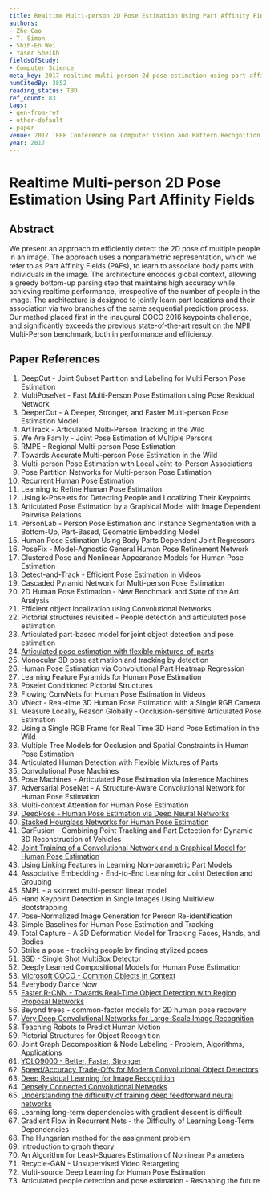 ```yaml
---
title: Realtime Multi-person 2D Pose Estimation Using Part Affinity Fields
authors:
- Zhe Cao
- T. Simon
- Shih-En Wei
- Yaser Sheikh
fieldsOfStudy:
- Computer Science
meta_key: 2017-realtime-multi-person-2d-pose-estimation-using-part-affinity-fields
numCitedBy: 3852
reading_status: TBD
ref_count: 83
tags:
- gen-from-ref
- other-default
- paper
venue: 2017 IEEE Conference on Computer Vision and Pattern Recognition (CVPR)
year: 2017
---
```


# Realtime Multi-person 2D Pose Estimation Using Part Affinity Fields

## Abstract

We present an approach to efficiently detect the 2D pose of multiple people in an image. The approach uses a nonparametric representation, which we refer to as Part Affinity Fields (PAFs), to learn to associate body parts with individuals in the image. The architecture encodes global context, allowing a greedy bottom-up parsing step that maintains high accuracy while achieving realtime performance, irrespective of the number of people in the image. The architecture is designed to jointly learn part locations and their association via two branches of the same sequential prediction process. Our method placed first in the inaugural COCO 2016 keypoints challenge, and significantly exceeds the previous state-of-the-art result on the MPII Multi-Person benchmark, both in performance and efficiency.

## Paper References

1. DeepCut - Joint Subset Partition and Labeling for Multi Person Pose Estimation
2. MultiPoseNet - Fast Multi-Person Pose Estimation using Pose Residual Network
3. DeeperCut - A Deeper, Stronger, and Faster Multi-person Pose Estimation Model
4. ArtTrack - Articulated Multi-Person Tracking in the Wild
5. We Are Family - Joint Pose Estimation of Multiple Persons
6. RMPE - Regional Multi-person Pose Estimation
7. Towards Accurate Multi-person Pose Estimation in the Wild
8. Multi-person Pose Estimation with Local Joint-to-Person Associations
9. Pose Partition Networks for Multi-person Pose Estimation
10. Recurrent Human Pose Estimation
11. Learning to Refine Human Pose Estimation
12. Using k-Poselets for Detecting People and Localizing Their Keypoints
13. Articulated Pose Estimation by a Graphical Model with Image Dependent Pairwise Relations
14. PersonLab - Person Pose Estimation and Instance Segmentation with a Bottom-Up, Part-Based, Geometric Embedding Model
15. Human Pose Estimation Using Body Parts Dependent Joint Regressors
16. PoseFix - Model-Agnostic General Human Pose Refinement Network
17. Clustered Pose and Nonlinear Appearance Models for Human Pose Estimation
18. Detect-and-Track - Efficient Pose Estimation in Videos
19. Cascaded Pyramid Network for Multi-person Pose Estimation
20. 2D Human Pose Estimation - New Benchmark and State of the Art Analysis
21. Efficient object localization using Convolutional Networks
22. Pictorial structures revisited - People detection and articulated pose estimation
23. Articulated part-based model for joint object detection and pose estimation
24. [Articulated pose estimation with flexible mixtures-of-parts](2011-articulated-pose-estimation-with-flexible-mixtures-of-parts)
25. Monocular 3D pose estimation and tracking by detection
26. Human Pose Estimation via Convolutional Part Heatmap Regression
27. Learning Feature Pyramids for Human Pose Estimation
28. Poselet Conditioned Pictorial Structures
29. Flowing ConvNets for Human Pose Estimation in Videos
30. VNect - Real-time 3D Human Pose Estimation with a Single RGB Camera
31. Measure Locally, Reason Globally - Occlusion-sensitive Articulated Pose Estimation
32. Using a Single RGB Frame for Real Time 3D Hand Pose Estimation in the Wild
33. Multiple Tree Models for Occlusion and Spatial Constraints in Human Pose Estimation
34. Articulated Human Detection with Flexible Mixtures of Parts
35. Convolutional Pose Machines
36. Pose Machines - Articulated Pose Estimation via Inference Machines
37. Adversarial PoseNet - A Structure-Aware Convolutional Network for Human Pose Estimation
38. Multi-context Attention for Human Pose Estimation
39. [DeepPose - Human Pose Estimation via Deep Neural Networks](2014-deeppose-human-pose-estimation-via-deep-neural-networks)
40. [Stacked Hourglass Networks for Human Pose Estimation](2016-stacked-hourglass-networks-for-human-pose-estimation)
41. CarFusion - Combining Point Tracking and Part Detection for Dynamic 3D Reconstruction of Vehicles
42. [Joint Training of a Convolutional Network and a Graphical Model for Human Pose Estimation](2014-joint-training-of-a-convolutional-network-and-a-graphical-model-for-human-pose-estimation)
43. Using Linking Features in Learning Non-parametric Part Models
44. Associative Embedding - End-to-End Learning for Joint Detection and Grouping
45. SMPL - a skinned multi-person linear model
46. Hand Keypoint Detection in Single Images Using Multiview Bootstrapping
47. Pose-Normalized Image Generation for Person Re-identification
48. Simple Baselines for Human Pose Estimation and Tracking
49. Total Capture - A 3D Deformation Model for Tracking Faces, Hands, and Bodies
50. Strike a pose - tracking people by finding stylized poses
51. [SSD - Single Shot MultiBox Detector](2016-ssd-single-shot-multibox-detector)
52. Deeply Learned Compositional Models for Human Pose Estimation
53. [Microsoft COCO - Common Objects in Context](2014-microsoft-coco-common-objects-in-context)
54. Everybody Dance Now
55. [Faster R-CNN - Towards Real-Time Object Detection with Region Proposal Networks](2015-faster-r-cnn-towards-real-time-object-detection-with-region-proposal-networks)
56. Beyond trees - common-factor models for 2D human pose recovery
57. [Very Deep Convolutional Networks for Large-Scale Image Recognition](2015-very-deep-convolutional-networks-for-large-scale-image-recognition)
58. Teaching Robots to Predict Human Motion
59. Pictorial Structures for Object Recognition
60. Joint Graph Decomposition & Node Labeling - Problem, Algorithms, Applications
61. [YOLO9000 - Better, Faster, Stronger](2017-yolo9000-better-faster-stronger)
62. [Speed/Accuracy Trade-Offs for Modern Convolutional Object Detectors](2017-speed-accuracy-trade-offs-for-modern-convolutional-object-detectors)
63. [Deep Residual Learning for Image Recognition](2015-resnet.md)
64. [Densely Connected Convolutional Networks](2017-densely-connected-convolutional-networks)
65. [Understanding the difficulty of training deep feedforward neural networks](2010-understanding-the-difficulty-of-training-deep-feedforward-neural-networks)
66. Learning long-term dependencies with gradient descent is difficult
67. Gradient Flow in Recurrent Nets - the Difficulty of Learning Long-Term Dependencies
68. The Hungarian method for the assignment problem
69. Introduction to graph theory
70. An Algorithm for Least-Squares Estimation of Nonlinear Parameters
71. Recycle-GAN - Unsupervised Video Retargeting
72. Multi-source Deep Learning for Human Pose Estimation
73. Articulated people detection and pose estimation - Reshaping the future
